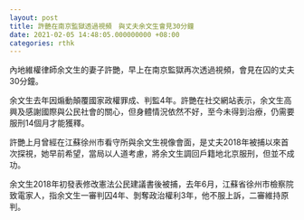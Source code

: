 ```yaml
---
layout: post
title: 許艷在南京監獄透過視頻　與丈夫余文生會見30分鐘
date: 2021-02-05 14:48:05.000000000 +08:00
categories: rthk
---
```


內地維權律師余文生的妻子許艷，早上在南京監獄再次透過視頻，會見在囚的丈夫30分鐘。

余文生去年因煽動顛覆國家政權罪成、判監4年。許艷在社交網站表示，余文生高興及感謝國際與公民社會的關心，但身體情況依然不好，至今未得到治療，仍需要服刑14個月才能獲釋。

許艷上月曾經在江蘇徐州市看守所與余文生視像會面，是丈夫2018年被捕以來首次探視，她早前希望，當局以人道考慮，將余文生調回戶籍地北京服刑，但並不成功。

余文生2018年初發表修改憲法公民建議書後被捕，去年6月，江蘇省徐州市檢察院致電家人，指余文生一審判囚4年、剝奪政治權利3年，他不服上訴，二審維持原判。
